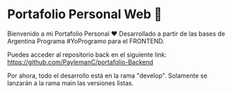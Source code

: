 # Portafolio Personal Web :bookmark_tabs:
Bienvenido a mi Portafolio Personal :heart: Desarrollado a partir de las bases de Argentina Programa #YoProgramo para el FRONTEND.

Puedes acceder al repositorio back en el siguiente link: https://github.com/PaylemanC/portafolio-Backend

Por ahora, todo el desarrollo está en la rama "develop". Solamente se lanzarán a la rama main las versiones listas. 
